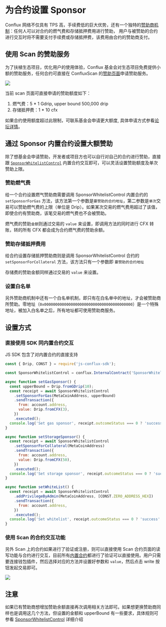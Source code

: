 # 为合约设置 Sponsor

Conflux 网络不仅具有 TPS 高，手续费低的巨大优势，还有一个独特的[赞助商机制](https://developer.confluxnetwork.org/conflux-rust/internal_contract/internal_contract#sponsorwhitelistcontrol-contract)：任何人可以对合约的燃气费和存储抵押费用进行赞助，
用户与被赞助的合约进行交互时将不需要支付手续费或存储抵押费，该费用由合约的赞助商支付。

## 使用 Scan 的赞助服务

为了扶植生态项目，优化用户的使用体验，Conflux 基金会对生态项目免费提供小额的赞助服务，任何合约可直接在 ConfluxScan 的[赞助页面](https://confluxscan.io/sponsor)申请赞助服务。

![](../images/scan/sponsor.png)

当前 scan 页面可直接申请的赞助额度如下：

1. 燃气费：5 * 1 Gdrip, upper bound 500,000 drip
2. 存储抵押费：1 * 10 cfx

如果合约使用额度超过此限制，可联系基金会申请更大额度, 具体申请方式参看[论坛详情](https://forum.conflux.fun/t/conflux/12055)。

## 通过 Sponsor 内置合约设置大额赞助

除了想基金会申请赞助，开发者或项目方也可以自行对自己的合约进行赞助，直接跟 [`SponsorWhitelistControl`](https://confluxscan.io/address/cfx:aaejuaaaaaaaaaaaaaaaaaaaaaaaaaaaaegg2r16ar?tab=contract-viewer) 内置合约交互即可，可以灵活设置赞助额度及单次赞助上限。

### 赞助燃气费

给一个合约设置燃气赞助商需要调用 SponsorWhitelistControl 内置合约的 `setSponsorForGas` 方法，该方法第一个参数是`要赞助的合约地址`，第二参数是`单次`交易可以赞助燃气费的上限（单位是 Drip）。如果某次交易的燃气费用超过了该值，即使合约有赞助商，该笔交易的燃气费也不会被赞助。

燃气费的赞助`金额`则通过交易的 `value` 来设置，即调用方法的同时进行 CFX 转账，转的所有 CFX 都会成为合约燃气费的赞助余额。

### 赞助存储抵押费用

给合约设置存储抵押赞助商则是调用 SponsorWhitelistControl 合约的 `setSponsorForCollateral` 方法，该方法只有一个参数即 `要赞助的合约地址`

存储费的赞助金额同样通过交易的 `value` 来设置。

### 设置白名单

另外赞助商机制中还有一个白名单机制，即只有在白名单中的地址，才会被赞助商所赞助。零地址（`0x0000000000000000000000000000000000000000`）是一个特殊地址，被加入白名单之后，所有地址都可使用赞助商服务。

## 设置方式

### 直接使用 SDK 同内置合约交互

JS SDK 包含了对内置合约的直接支持

```js
const { Drip, CONST } = require('js-conflux-sdk');

const SponsorWhitelistControl = conflux.InternalContract('SponsorWhitelistControl');

async function setGasSponsor() {
  const upperBound = Drip.fromGDrip(10);
  const receipt = await SponsorWhitelistControl
    .setSponsorForGas(MetaCoinAddress, upperBound)
    .sendTransaction({
      from: account.address,
      value: Drip.fromCFX(3),
    })
    .executed();
  console.log('Set gas sponsor', receipt.outcomeStatus === 0 ? 'success' : 'fail');
}

async function setStorageSponsor() {
  const receipt = await SponsorWhitelistControl
    .setSponsorForCollateral(MetaCoinAddress)
    .sendTransaction({
      from: account.address,
      value: Drip.fromCFX(50),
    })
    .executed();
  console.log('Set storage sponsor', receipt.outcomeStatus === 0 ? 'success' : 'fail');
}

async function setWhiteList() {
  const receipt = await SponsorWhitelistControl
    .addPrivilegeByAdmin(MetaCoinAddress, [CONST.ZERO_ADDRESS_HEX])
    .sendTransaction({
      from: account.address,
    })
    .executed();
  console.log('Set whitelist', receipt.outcomeStatus === 0 ? 'success' : 'fail');
}
```

### 使用 Scan 的合约交互功能

另外 Scan 上的合约如果进行了验证或注册，则可以直接使用 Scan 合约页面的读写功能与合约进行交互，目前所有[内置合约](https://confluxscan.io/contracts)都进行了验证可以直接使用。用户只需要连接钱包插件，然后选择对应的方法并设置好参数和 `value`，然后点击 write 按钮发起交易即可。

![](../images/scan/sponsor-whitelist.png)

## 注意

如果已有赞助商想增加赞助余额直接再次调用相关方法即可。如果想更换赞助商同样也是调用这几个方法，但设置的金额和 upperBound 有一些要求，具体规则可参看 [SponsorWhitelistControl](https://developer.confluxnetwork.org/conflux-rust/internal_contract/internal_contract#sponsorwhitelistcontrol-contract) 详细介绍